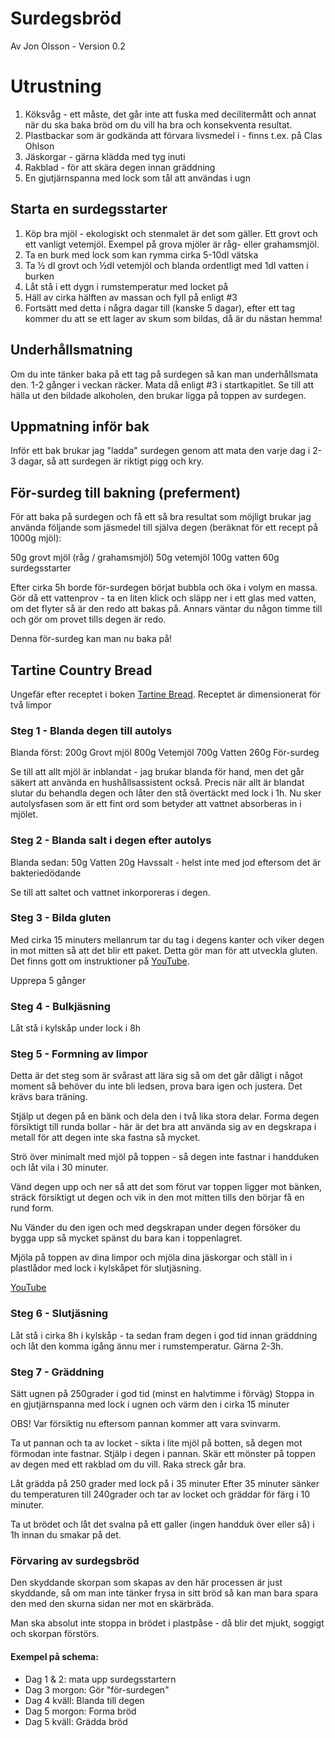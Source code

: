 # Surdegsbröd

Av Jon Olsson - Version 0.2

# Utrustning

1. Köksvåg - ett måste, det går inte att fuska med decilitermått och
   annat när du ska baka bröd om du vill ha bra och konsekventa resultat.
2. Plastbackar som är godkända att förvara livsmedel i - finns t.ex. på Clas
   Ohlson
3. Jäskorgar - gärna klädda med tyg inuti
4. Rakblad - för att skära degen innan gräddning
5. En gjutjärnspanna med lock som tål att användas i ugn

## Starta en surdegsstarter

1. Köp bra mjöl - ekologiskt och stenmalet är det som gäller. Ett grovt och
   ett vanligt vetemjöl. Exempel på grova mjöler är råg- eller grahamsmjöl.
2. Ta en burk med lock som kan rymma cirka 5-10dl vätska
3. Ta ½ dl grovt och ½dl vetemjöl och blanda ordentligt med 1dl vatten i burken
4. Låt stå i ett dygn i rumstemperatur med locket på
5. Häll av cirka hälften av massan och fyll på enligt #3
6. Fortsätt med detta i några dagar till (kanske 5 dagar), efter ett tag 
   kommer du att se ett lager av skum som bildas, då är du nästan hemma!

## Underhållsmatning

Om du inte tänker baka på ett tag på surdegen så kan man underhållsmata den.
1-2 gånger i veckan räcker. Mata då enligt #3 i startkapitlet. 
Se till att hälla ut den bildade alkoholen, den brukar ligga på toppen av 
surdegen.

## Uppmatning inför bak

Inför ett bak brukar jag "ladda" surdegen genom att mata den varje dag i 2-3
dagar, så att surdegen är riktigt pigg och kry.

## För-surdeg till bakning (preferment)

För att baka på surdegen och få ett så bra resultat som möjligt brukar jag
använda följande som jäsmedel till själva degen (beräknat för ett recept på
1000g mjöl):

50g  grovt mjöl (råg / grahamsmjöl)
50g  vetemjöl
100g vatten 
60g  surdegsstarter

Efter cirka 5h borde för-surdegen börjat bubbla och öka i volym en massa. Gör
då ett vattenprov - ta en liten klick och släpp ner i ett glas med vatten, om
det flyter så är den redo att bakas på. Annars väntar du någon timme till och
gör om provet tills degen är redo.

Denna för-surdeg kan man nu baka på!

## Tartine Country Bread

Ungefär efter receptet i boken [Tartine Bread](https://www.amazon.com/Tartine-Bread-Chad-Robertson-ebook/dp/B00F8H0FNW/). Receptet är dimensionerat för två limpor

### Steg 1 - Blanda degen till autolys

Blanda först:
200g    Grovt mjöl
800g    Vetemjöl
700g    Vatten 
260g    För-surdeg

Se till att allt mjöl är inblandat - jag brukar blanda för hand, men det går
säkert att använda en hushållsassistent också.
Precis när allt är blandat slutar du behandla degen och låter den stå
övertäckt med lock i 1h. Nu sker autolysfasen som är ett fint ord som betyder
att vattnet absorberas in i mjölet.

### Steg 2 - Blanda salt i degen efter autolys

Blanda sedan:
50g     Vatten
20g     Havssalt - helst inte med jod eftersom det är bakteriedödande

Se till att saltet och vattnet inkorporeras i degen.

### Steg 3 - Bilda gluten

Med cirka 15 minuters mellanrum tar du tag i degens kanter och viker degen in
mot mitten så att det blir ett paket.
Detta gör man för att utveckla gluten. Det finns gott om instruktioner på
[YouTube](https://www.youtube.com/results?search_query=folding+dough).

Upprepa 5 gånger

### Steg 4 - Bulkjäsning

Låt stå i kylskåp under lock i 8h

### Steg 5 - Formning av limpor

Detta är det steg som är svårast att lära sig så om det går dåligt i något
moment så behöver du inte bli ledsen, prova bara igen och justera.
Det krävs bara träning.

Stjälp ut degen på en bänk och dela den i två lika stora delar.
Forma degen försiktigt till runda bollar - här är det bra att använda sig av
en degskrapa i metall för att degen inte ska fastna så mycket.

Strö över minimalt med mjöl på toppen - så degen inte fastnar i handduken och 
låt vila i 30 minuter.

Vänd degen upp och ner så att det som förut var toppen ligger mot bänken,
sträck försiktigt ut degen och vik in den mot mitten tills den börjar få en
rund form.

Nu Vänder du den igen och med degskrapan under degen försöker du bygga upp så
mycket spänst du bara kan i toppenlagret.

Mjöla på toppen av dina limpor och mjöla dina jäskorgar och ställ in i
plastlådor med lock i kylskåpet för slutjäsning.

[YouTube](https://www.youtube.com/results?search_query=shaping+sourdough+bread)

### Steg 6 - Slutjäsning

Låt stå i cirka 8h i kylskåp - ta sedan fram degen i god tid innan gräddning
och låt den komma igång ännu mer i rumstemperatur. Gärna 2-3h.

### Steg 7 - Gräddning

Sätt ugnen på 250grader i god tid (minst en halvtimme i förväg)
Stoppa in en gjutjärnspanna med lock i ugnen och värm den i cirka 15 minuter

OBS! Var försiktig nu eftersom pannan kommer att vara svinvarm.

Ta ut pannan och ta av locket - sikta i lite mjöl på botten, så degen mot
förmodan inte fastnar.  Stjälp i degen i pannan. Skär ett mönster på toppen av
degen med ett rakblad om du vill. Raka streck går bra.

Låt grädda på 250 grader med lock på i 35 minuter
Efter 35 minuter sänker du temperaturen till 240grader och tar av locket och
gräddar för färg i 10 minuter.

Ta ut brödet och låt det svalna på ett galler (ingen handduk över eller så) i
1h innan du smakar på det.

### Förvaring av surdegsbröd

Den skyddande skorpan som skapas av den här processen är just skyddande, så om
man inte tänker frysa in sitt bröd så kan man bara spara den med den skurna
sidan ner mot en skärbräda.

Man ska absolut inte stoppa in brödet i plastpåse - då blir det mjukt, soggigt
och skorpan förstörs.

#### Exempel på schema:

* Dag 1 & 2: mata upp surdegsstartern
* Dag 3 morgon: Gör "för-surdegen"
* Dag 4 kväll:  Blanda till degen
* Dag 5 morgon: Forma bröd
* Dag 5 kväll: Grädda bröd
